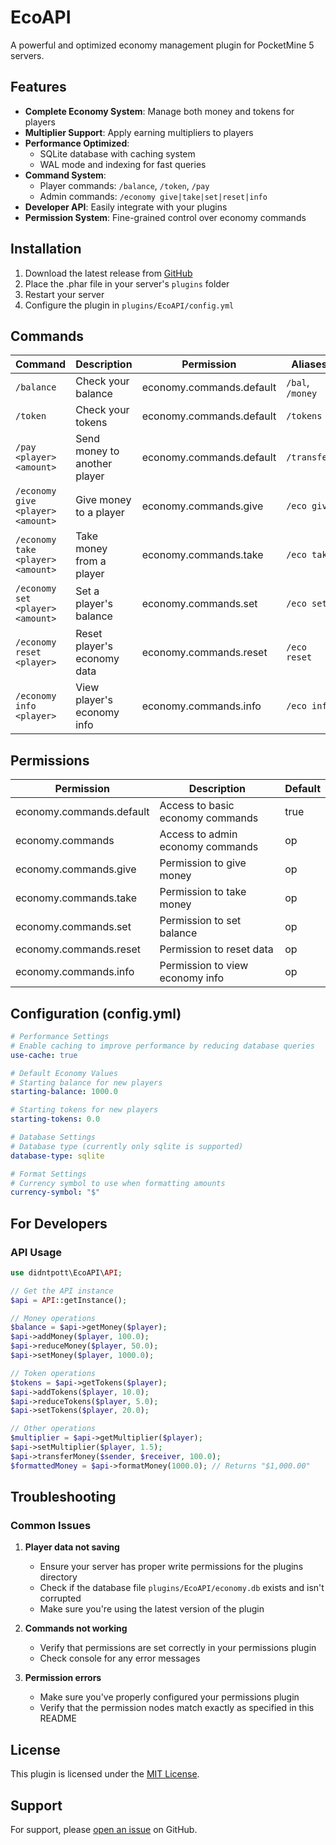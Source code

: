 # EcoAPI

A powerful and optimized economy management plugin for PocketMine 5 servers.

## Features

- **Complete Economy System**: Manage both money and tokens for players
- **Multiplier Support**: Apply earning multipliers to players
- **Performance Optimized**:
    - SQLite database with caching system
    - WAL mode and indexing for fast queries
- **Command System**:
    - Player commands: `/balance`, `/token`, `/pay`
    - Admin commands: `/economy give|take|set|reset|info`
- **Developer API**: Easily integrate with your plugins
- **Permission System**: Fine-grained control over economy commands

## Installation

1. Download the latest release from [GitHub](https://github.com/didntpott/EcoAPI/releases)
2. Place the .phar file in your server's `plugins` folder
3. Restart your server
4. Configure the plugin in `plugins/EcoAPI/config.yml`

## Commands

| Command | Description | Permission | Aliases |
|---------|-------------|------------|---------|
| `/balance` | Check your balance | economy.commands.default | `/bal`, `/money` |
| `/token` | Check your tokens | economy.commands.default | `/tokens` |
| `/pay <player> <amount>` | Send money to another player | economy.commands.default | `/transfer` |
| `/economy give <player> <amount>` | Give money to a player | economy.commands.give | `/eco give` |
| `/economy take <player> <amount>` | Take money from a player | economy.commands.take | `/eco take` |
| `/economy set <player> <amount>` | Set a player's balance | economy.commands.set | `/eco set` |
| `/economy reset <player>` | Reset player's economy data | economy.commands.reset | `/eco reset` |
| `/economy info <player>` | View player's economy info | economy.commands.info | `/eco info` |

## Permissions

| Permission | Description | Default |
|------------|-------------|---------|
| economy.commands.default | Access to basic economy commands | true |
| economy.commands | Access to admin economy commands | op |
| economy.commands.give | Permission to give money | op |
| economy.commands.take | Permission to take money | op |
| economy.commands.set | Permission to set balance | op |
| economy.commands.reset | Permission to reset data | op |
| economy.commands.info | Permission to view economy info | op |

## Configuration (config.yml)

```yaml
# Performance Settings
# Enable caching to improve performance by reducing database queries
use-cache: true

# Default Economy Values
# Starting balance for new players
starting-balance: 1000.0

# Starting tokens for new players
starting-tokens: 0.0

# Database Settings
# Database type (currently only sqlite is supported)
database-type: sqlite

# Format Settings
# Currency symbol to use when formatting amounts
currency-symbol: "$"
```

## For Developers

### API Usage

```php
use didntpott\EcoAPI\API;

// Get the API instance
$api = API::getInstance();

// Money operations
$balance = $api->getMoney($player);
$api->addMoney($player, 100.0);
$api->reduceMoney($player, 50.0);
$api->setMoney($player, 1000.0);

// Token operations
$tokens = $api->getTokens($player);
$api->addTokens($player, 10.0);
$api->reduceTokens($player, 5.0);
$api->setTokens($player, 20.0);

// Other operations
$multiplier = $api->getMultiplier($player);
$api->setMultiplier($player, 1.5);
$api->transferMoney($sender, $receiver, 100.0);
$formattedMoney = $api->formatMoney(1000.0); // Returns "$1,000.00"
```

## Troubleshooting

### Common Issues

1. **Player data not saving**
    - Ensure your server has proper write permissions for the plugins directory
    - Check if the database file `plugins/EcoAPI/economy.db` exists and isn't corrupted
    - Make sure you're using the latest version of the plugin

2. **Commands not working**
    - Verify that permissions are set correctly in your permissions plugin
    - Check console for any error messages

3. **Permission errors**
    - Make sure you've properly configured your permissions plugin
    - Verify that the permission nodes match exactly as specified in this README

## License

This plugin is licensed under the [MIT License](LICENSE).

## Support

For support, please [open an issue](https://github.com/didntpott/EcoAPI/issues) on GitHub.